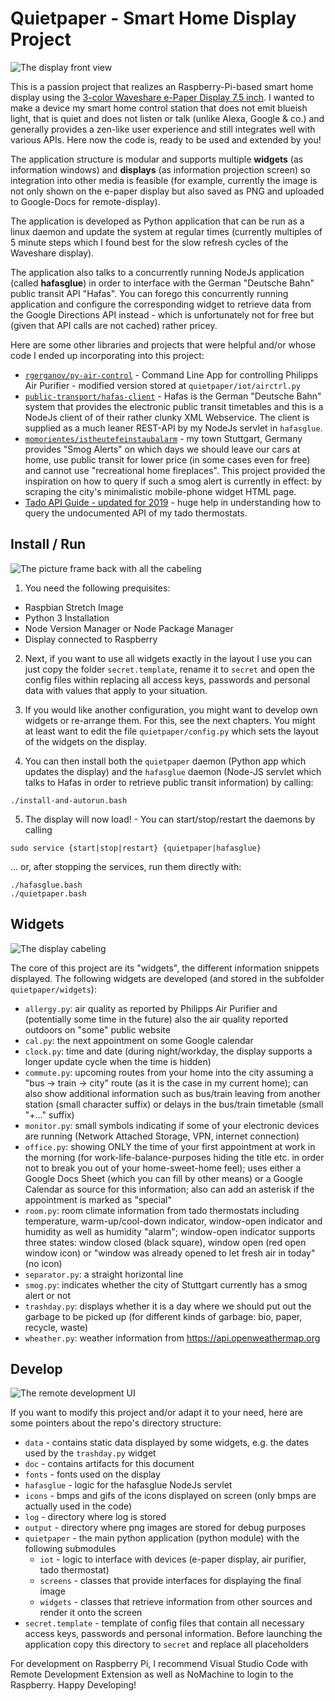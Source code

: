 # Quietpaper - Smart Home Display Project

![The display front view](docs/front.jpg)

This is a passion project that realizes an Raspberry-Pi-based smart home display 
using the [3-color Waveshare e-Paper Display 7.5 inch](https://www.waveshare.com/w/upload/b/b6/7.5inch-e-paper-specification.pdf).
I wanted to make a device my smart home control station that does not emit blueish light,
that is quiet and does not listen or talk (unlike Alexa, Google & co.) and generally
provides a zen-like user experience and still integrates well with various APIs. Here
now the code is, ready to be used and extended by you!

The application structure is modular and supports multiple **widgets** (as information
windows) and **displays** (as information projection screen) so integration into other
media is feasible (for example, currently the image is not only shown on the e-paper
display but also saved as PNG and uploaded to Google-Docs for remote-display).

The application is developed as Python application that can be run as a linux
daemon and update the system at regular times (currently multiples of 5 minute steps
which I found best for the slow refresh cycles of the Waveshare display).

The application also talks to a concurrently running NodeJs application 
(called **hafasglue**) in order to interface with the German "Deutsche Bahn" public 
transit API "Hafas". You can forego this concurrently running application and configure 
the corresponding widget to retrieve data from the Google Directions API instead - which
is unfortunately not for free but (given that API calls are not cached) rather pricey.

Here are some other libraries and projects that were helpful and/or whose code I 
ended up incorporating into this project:

* [`rgerganov/py-air-control`](https://github.com/rgerganov/py-air-control/) - Command
  Line App for controlling Philipps Air Purifier - modified version stored at 
  `quietpaper/iot/airctrl.py`
* [`public-transport/hafas-client`](https://github.com/public-transport/hafas-client/blob/4/docs/journeys.md) - 
  Hafas is the German "Deutsche Bahn" system that provides the electronic 
  public transit timetables and this is a NodeJs client of of their
  rather clunky XML Webservice. The client is supplied as a much leaner
  REST-API by my NodeJs servlet in `hafasglue`.
* [`momorientes/istheutefeinstaubalarm`](https://github.com/momorientes/istheutefeinstaubalarm) - 
  my town Stuttgart, Germany provides "Smog Alerts" on which days we should 
  leave our cars at home, use public transit for lower price (in some cases
  even for free) and cannot use "recreational home fireplaces". This project
  provided the inspiration on how to query if such a smog alert is currently
  in effect: by scraping the city's minimalistic mobile-phone widget HTML page.
* [Tado API Guide - updated for 2019](https://shkspr.mobi/blog/2019/02/tado-api-guide-updated-for-2019/) - 
  huge help in understanding how to query the undocumented API of my tado thermostats.

## Install / Run

![The picture frame back with all the cabeling](docs/back.jpg)

1. You need the following prequisites:
* Raspbian Stretch Image
* Python 3 Installation
* Node Version Manager or Node Package Manager
* Display connected to Raspberry

2. Next, if you want to use all widgets exactly in the layout I use you can just copy
the folder `secret.template`, rename it to `secret` and open the config files within
replacing all access keys, passwords and personal data with values that apply to your
situation.

3. If you would like another configuration, you might want to develop own widgets or 
re-arrange them. For this, see the next chapters. You might at least want to edit
the file `quietpaper/config.py` which sets the layout of the widgets on the display.

4. You can then install both the `quietpaper` daemon (Python app which updates the display) 
and the `hafasglue` daemon (Node-JS servlet which talks to Hafas in order to retrieve
public transit information) by calling:
```
./install-and-autorun.bash
```

5. The display will now load! - You can start/stop/restart the daemons by calling
```
sudo service {start|stop|restart} {quietpaper|hafasglue}
```
... or, after stopping the services, run them directly with:
```
./hafasglue.bash
./quietpaper.bash
```

## Widgets

![The display cabeling](docs/guts.jpg)

The core of this project are its "widgets", the different information snippets
displayed. The following widgets are developed (and stored in the subfolder
`quietpaper/widgets`):

* `allergy.py`: air quality as reported by Philipps Air Purifier and
  (potentially some time in the future) also the air quality reported outdoors 
  on "some" public website
* `cal.py`: the next appointment on some Google calendar
* `clock.py`: time and date (during night/workday, the display supports a 
  longer update cycle when the time is hidden)
* `commute.py`: upcoming routes from your home into the city assuming a 
  "bus -> train -> city" route (as it is the case in my current home); can also 
  show additional information such as bus/train leaving from another station (small
  character suffix) or delays in the bus/train timetable (small "+..." suffix)
* `monitor.py`: small symbols indicating if some of your electronic devices
  are running (Network Attached Storage, VPN, internet connection)
* `office.py`: showing ONLY the time of your first appointment at work in the
  morning (for work-life-balance-purposes hiding the title etc. in order
  not to break you out of your home-sweet-home feel); uses either 
  a Google Docs Sheet (which you can fill by other means) or a Google
  Calendar as source for this information; also can add an asterisk if 
  the appointment is marked as "special"
* `room.py`: room climate information from tado thermostats including 
  temperature, warm-up/cool-down indicator, window-open indicator and 
  humidity as well as humidity "alarm"; window-open indicator supports three states:
  window closed (black square), window open (red open window icon) or 
  "window was already opened to let fresh air in today" (no icon)
* `separator.py`: a straight horizontal line
* `smog.py`: indicates whether the city of Stuttgart currently has a smog alert
  or not
* `trashday.py`: displays whether it is a day where we should put out the
  garbage to be picked up (for different kinds of garbage: bio, paper, 
  recycle, waste)
* `wheather.py`: weather information from https://api.openweathermap.org

## Develop

![The remote development UI](docs/backstage.jpg)

If you want to modify this project and/or adapt it to your need, here are some
pointers about the repo's directory structure:

* `data` - contains static data displayed by some widgets, e.g. the dates used by
  the `trashday.py` widget
* `doc` - contains artifacts for this document
* `fonts` - fonts used on the display
* `hafasglue` - logic for the hafasglue NodeJs servlet
* `icons` - bmps and gifs of the icons displayed on screen (only bmps are actually
  used in the code)
* `log` - directory where log is stored
* `output` - directory where png images are stored for debug purposes
* `quietpaper` - the main python application (python module) with the following 
  submodules
  * `iot` - logic to interface with devices (e-paper display, air purifier, tado
    thermostat)
  * `screens` - classes that provide interfaces for displaying the final image
  * `widgets` - classes that retrieve information from other sources and render
    it onto the screen
* `secret.template` - template of config files that contain all necessary access
  keys, passwords and personal information. Before launching the application
  copy this directory to `secret` and replace all placeholders

For development on Raspberry Pi, I recommend Visual Studio Code with Remote 
Development Extension as well as NoMachine to login to the Raspberry. Happy 
Developing!
